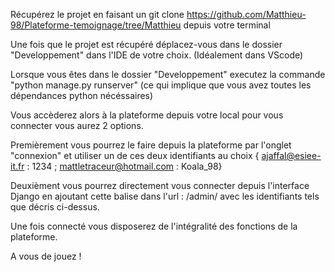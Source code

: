 Récupérez le projet en faisant un git clone https://github.com/Matthieu-98/Plateforme-temoignage/tree/Matthieu depuis votre terminal

Une fois que le projet est récupéré déplacez-vous dans le dossier "Developpement" dans l'IDE de votre choix. (Idéalement dans VScode)

Lorsque vous êtes dans le dossier "Developpement" executez la commande "python manage.py runserver" (ce qui implique que vous avez toutes les dépendances python nécéssaires)

Vous accèderez alors à la plateforme depuis votre local pour vous connecter vous aurez 2 options.

Premièrement vous pourrez le faire depuis la plateforme par l'onglet "connexion" et utiliser un de ces deux identifiants au choix { ajaffal@esiee-it.fr : 1234 ; 	mattletraceur@hotmail.com : Koala_98}

Deuxièment vous pourrez directement vous connecter depuis l'interface Django en ajoutant cette balise dans l'url : /admin/ avec les identifiants tels que décris ci-dessus.

Une fois connecté vous disposerez de l'intégralité des fonctions de la plateforme.

A vous de jouez !
